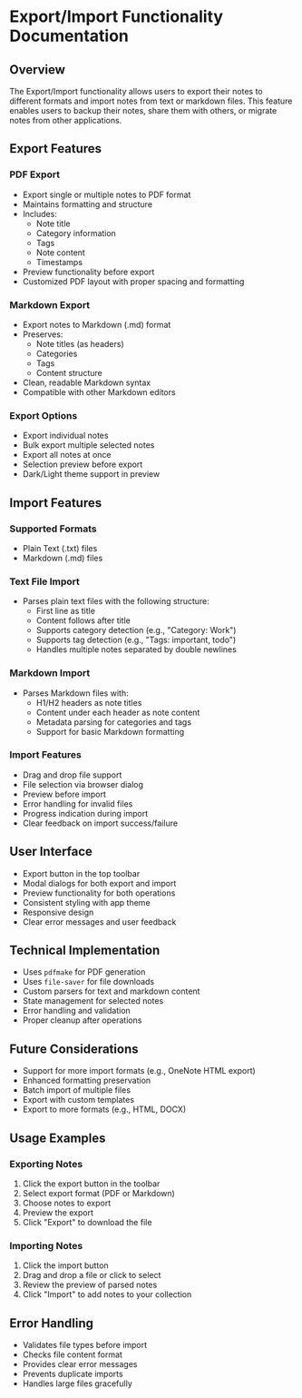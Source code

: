 # Export/Import Functionality Documentation

## Overview
The Export/Import functionality allows users to export their notes to different formats and import notes from text or markdown files. This feature enables users to backup their notes, share them with others, or migrate notes from other applications.

## Export Features

### PDF Export
- Export single or multiple notes to PDF format
- Maintains formatting and structure
- Includes:
  - Note title
  - Category information
  - Tags
  - Note content
  - Timestamps
- Preview functionality before export
- Customized PDF layout with proper spacing and formatting

### Markdown Export
- Export notes to Markdown (.md) format
- Preserves:
  - Note titles (as headers)
  - Categories
  - Tags
  - Content structure
- Clean, readable Markdown syntax
- Compatible with other Markdown editors

### Export Options
- Export individual notes
- Bulk export multiple selected notes
- Export all notes at once
- Selection preview before export
- Dark/Light theme support in preview

## Import Features

### Supported Formats
- Plain Text (.txt) files
- Markdown (.md) files

### Text File Import
- Parses plain text files with the following structure:
  - First line as title
  - Content follows after title
  - Supports category detection (e.g., "Category: Work")
  - Supports tag detection (e.g., "Tags: important, todo")
  - Handles multiple notes separated by double newlines

### Markdown Import
- Parses Markdown files with:
  - H1/H2 headers as note titles
  - Content under each header as note content
  - Metadata parsing for categories and tags
  - Support for basic Markdown formatting

### Import Features
- Drag and drop file support
- File selection via browser dialog
- Preview before import
- Error handling for invalid files
- Progress indication during import
- Clear feedback on import success/failure

## User Interface
- Export button in the top toolbar
- Modal dialogs for both export and import
- Preview functionality for both operations
- Consistent styling with app theme
- Responsive design
- Clear error messages and user feedback

## Technical Implementation
- Uses `pdfmake` for PDF generation
- Uses `file-saver` for file downloads
- Custom parsers for text and markdown content
- State management for selected notes
- Error handling and validation
- Proper cleanup after operations

## Future Considerations
- Support for more import formats (e.g., OneNote HTML export)
- Enhanced formatting preservation
- Batch import of multiple files
- Export with custom templates
- Export to more formats (e.g., HTML, DOCX)

## Usage Examples

### Exporting Notes
1. Click the export button in the toolbar
2. Select export format (PDF or Markdown)
3. Choose notes to export
4. Preview the export
5. Click "Export" to download the file

### Importing Notes
1. Click the import button
2. Drag and drop a file or click to select
3. Review the preview of parsed notes
4. Click "Import" to add notes to your collection

## Error Handling
- Validates file types before import
- Checks file content format
- Provides clear error messages
- Prevents duplicate imports
- Handles large files gracefully 